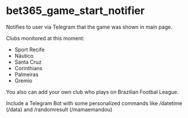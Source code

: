 # bet365_game_start_notifier
 Notifies to user via Telegram that the game was shown in main page.

Clubs monitored at this moment: 
- Sport Recife
- Náutico
- Santa Cruz
- Corinthians
- Palmeiras
- Gremio

You also can add your own club who plays on Brazilian Footbal League.

Include a Telegram Bot with some personalized commands like /datetime (/data) and /randomresult (/mamaemandou)
